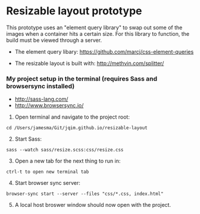 # Resizable layout prototype
This prototype uses an "element query library" to swap out some of the images when a container hits a certain size. For this library to function, the build must be viewed through a server.

- The element query libary:
https://github.com/marcj/css-element-queries

- The resizable layout is built with:
http://methvin.com/splitter/


### My project setup in the terminal (requires Sass and browsersync installed)
- http://sass-lang.com/
- http://www.browsersync.io/

1. Open terminal and navigate to the project root:
```
cd /Users/jamesma/Git/jqim.github.io/resizable-layout
```

2. Start Sass:
```
sass --watch sass/resize.scss:css/resize.css
```

3. Open a new tab for the next thing to run in:
```
ctrl-t to open new terminal tab
```

4. Start browser sync server:
```
browser-sync start --server --files "css/*.css, index.html"
```

5. A local host broswer window should now open with the project.